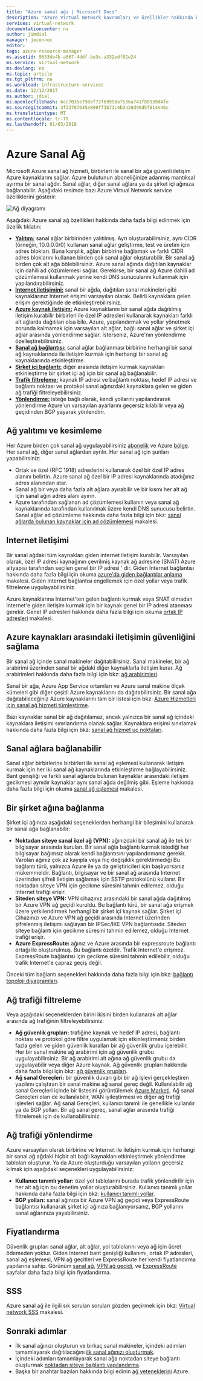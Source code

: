 ```yaml
---
title: "Azure sanal ağı | Microsoft Docs"
description: "Azure Virtual Network kavramları ve özellikler hakkında bilgi edinin."
services: virtual-network
documentationcenter: na
author: jimdial
manager: jeconnoc
editor: 
tags: azure-resource-manager
ms.assetid: 9633de4b-a867-4ddf-be3c-a332edf02e24
ms.service: virtual-network
ms.devlang: na
ms.topic: article
ms.tgt_pltfrm: na
ms.workload: infrastructure-services
ms.date: 12/12/2017
ms.author: jdial
ms.openlocfilehash: 6cc7035e798ef72f69958a7536a741f80939d4fe
ms.sourcegitcommit: 3f33787645e890ff3b73c4b3a28d90d5f814e46c
ms.translationtype: MT
ms.contentlocale: tr-TR
ms.lasthandoff: 01/03/2018
---
```

# <a name="azure-virtual-network"></a>Azure Sanal Ağ

Microsoft Azure sanal ağ hizmeti, birbirleri ile sanal bir ağa güvenli iletişim Azure kaynaklarını sağlar. Azure bulutunun aboneliğinize adanmış mantıksal ayırma bir sanal ağdır. Sanal ağlar, diğer sanal ağlara ya da şirket içi ağınıza bağlanabilir. Aşağıdaki resimde bazı Azure Virtual Network service özelliklerini gösterir:

![Ağ diyagramı](./media/virtual-networks-overview/virtual-network-overview.png)

Aşağıdaki Azure sanal ağ özellikleri hakkında daha fazla bilgi edinmek için özellik tıklatın:
- **[Yalıtım:](#isolation)**  sanal ağlar birbirinden yalıtılmış. Ayrı oluşturabilirsiniz, aynı CIDR (örneğin, 10.0.0.0/0) kullanan sanal ağlar geliştirme, test ve üretim için adres blokları. Buna karşılık, ağları birbirine bağlamak ve farklı CIDR adres bloklarını kullanan birden çok sanal ağlar oluşturabilir. Bir sanal ağ birden çok alt ağa bölebilirsiniz. Azure sanal ağında dağıtılan kaynaklar için dahili ad çözümlemesi sağlar. Gerekirse, bir sanal ağ Azure dahili ad çözümlemesi kullanmak yerine kendi DNS sunucularını kullanmak için yapılandırabilirsiniz.
- **[Internet iletişimini:](#internet)**  sanal bir ağda, dağıtılan sanal makineleri gibi kaynaklarınız Internet erişimi varsayılan olarak. Belirli kaynaklara gelen erişim gerektiğinde de etkinleştirebilirsiniz.
- **[Azure kaynak iletişim:](#within-vnet)**  Azure kaynaklarını bir sanal ağda dağıtılmış iletişim kurabilir birbirleri ile özel IP adresleri kullanarak kaynakları farklı alt ağlarda dağıtılan olsa bile. Azure, yapılandırmak ve yollar yönetmek zorunda kalmamak için varsayılan alt ağlar, bağlı sanal ağlar ve şirket içi ağlar arasında yönlendirme sağlar. İsterseniz, Azure'nın yönlendirme özelleştirebilirsiniz.
- **[Sanal ağ bağlantısı:](#connect-vnets)**  sanal ağlar bağlanması birbirine herhangi bir sanal ağ kaynaklarında ile iletişim kurmak için herhangi bir sanal ağ kaynaklarında etkinleştirme.
- **[Şirket içi bağlantı:](#connect-on-premises)**  diğer arasında iletişim kurmak kaynakları etkinleştirme bir şirket içi ağ için bir sanal ağ bağlanabilir.
- **[Trafik filtreleme:](#filtering)**  kaynak IP adresi ve bağlantı noktası, hedef IP adresi ve bağlantı noktası ve protokol sanal ağınızdaki kaynaklara gelen ve giden ağ trafiği filtreleyebilirsiniz.
- **[Yönlendirme:](#routing)**  isteğe bağlı olarak, kendi yollarını yapılandırarak yönlendirme Azure'un varsayılan ayarlarını geçersiz kılabilir veya ağ geçidinden BGP yayarak yönlendirir.

## <a name = "isolation"></a>Ağ yalıtımı ve kesimleme

Her Azure birden çok sanal ağ uygulayabilirsiniz [abonelik](../azure-glossary-cloud-terminology.md?toc=%2fazure%2fvirtual-network%2ftoc.json#subscription) ve Azure [bölge](../azure-glossary-cloud-terminology.md?toc=%2fazure%2fvirtual-network%2ftoc.json#region). Her sanal ağ, diğer sanal ağlardan ayrılır. Her sanal ağ için şunları yapabilirsiniz:
- Ortak ve özel (RFC 1918) adreslerini kullanarak özel bir özel IP adres alanını belirtin. Azure sanal ağ özel bir IP adresi kaynaklarında atadığınız adres alanından atar.
- Sanal ağ bir veya daha fazla alt ağlara ayırabilir ve bir kısmı her alt ağ için sanal ağın adres alanı ayırın.
- Azure tarafından sağlanan ad çözümlemesi kullanın veya sanal ağ kaynaklarında tarafından kullanılmak üzere kendi DNS sunucusu belirtin. Sanal ağlar ad çözümleme hakkında daha fazla bilgi için bkz: [sanal ağlarda bulunan kaynaklar için ad çözümlemesi](virtual-networks-name-resolution-for-vms-and-role-instances.md) makalesi.

## <a name = "internet"></a>Internet iletişimi
Bir sanal ağdaki tüm kaynakları giden internet iletişim kurabilir. Varsayılan olarak, özel IP adresi kaynağının çevrilmiş kaynak ağ adresine (SNAT) Azure altyapısı tarafından seçilen genel bir IP adresi ' dir. Giden Internet bağlantısı hakkında daha fazla bilgi için okuma [azure'da giden bağlantılar anlama](..\load-balancer\load-balancer-outbound-connections.md?toc=%2fazure%2fvirtual-network%2ftoc.json#standalone-vm-with-no-instance-level-public-ip-address) makalesi. Giden Internet bağlantısı engellemek için özel yollar veya trafik filtreleme uygulayabilirsiniz.

Azure kaynaklarına Internet'ten gelen bağlantı kurmak veya SNAT olmadan Internet'e giden iletişim kurmak için bir kaynak genel bir IP adresi atanması gerekir. Genel IP adresleri hakkında daha fazla bilgi için okuma [ortak IP adresleri](virtual-network-public-ip-address.md) makalesi.

## <a name="within-vnet"></a>Azure kaynakları arasındaki iletişimin güvenliğini sağlama

Bir sanal ağ içinde sanal makineler dağıtabilirsiniz. Sanal makineler, bir ağ arabirimi üzerinden sanal bir ağdaki diğer kaynaklarla iletişim kurar. Ağ arabirimleri hakkında daha fazla bilgi için bkz: [ağ arabirimleri](virtual-network-network-interface.md).

Sanal bir ağa, Azure App Service ortamları ve Azure sanal makine ölçek kümeleri gibi diğer çeşitli Azure kaynaklarını da dağıtabilirsiniz. Bir sanal ağa dağıtabileceğiniz Azure kaynaklarını tam bir listesi için bkz: [Azure Hizmetleri için sanal ağ hizmeti tümleştirme](virtual-network-for-azure-services.md).

Bazı kaynaklar sanal bir ağ dağıtılamaz, ancak yalnızca bir sanal ağ içindeki kaynaklara iletişimi sınırlandırma olanak sağlar. Kaynaklara erişimi sınırlamak hakkında daha fazla bilgi için bkz: [sanal ağ hizmet uç noktaları](virtual-network-service-endpoints-overview.md). 

## <a name="connect-vnets"></a>Sanal ağlara bağlanabilir

Sanal ağlar birbirlerine birbirleri ile sanal ağ eşlemesi kullanarak iletişim kurmak için her iki sanal ağ kaynaklarında etkinleştirme bağlayabilirsiniz. Bant genişliği ve farklı sanal ağlarda bulunan kaynaklar arasındaki iletişim gecikmesi aynıdır kaynaklar aynı sanal ağda değilmiş gibi. Eşleme hakkında daha fazla bilgi için okuma [sanal ağ eşlemesi](virtual-network-peering-overview.md) makalesi.

## <a name="connect-on-premises"></a>Bir şirket ağına bağlanma

Şirket içi ağınıza aşağıdaki seçeneklerden herhangi bir bileşimini kullanarak bir sanal ağa bağlanabilir:
- **Noktadan siteye sanal özel ağ (VPN):** ağınızdaki bir sanal ağ ile tek bir bilgisayar arasında kurulan. Bir sanal ağla bağlantı kurmak istediği her bilgisayar bağımsız olarak kendi bağlantısını yapılandırmanız gerekir. Varolan ağınız çok az kayıpla veya hiç değişiklik gerektirmediği Bu bağlantı türü, yalnızca Azure ile ya da geliştiricileri için başlıyorsanız mükemmeldir. Bağlantı, bilgisayar ve bir sanal ağ arasında Internet üzerinden şifreli iletişim sağlamak için SSTP protokolünü kullanır. Bir noktadan siteye VPN için gecikme süresini tahmin edilemez, olduğu Internet trafiği erişir.
- **Siteden siteye VPN:** VPN cihazınız arasındaki bir sanal ağda dağıtılmış bir Azure VPN ağ geçidi kuruldu. Bu bağlantı türü, bir sanal ağa erişmek üzere yetkilendirmek herhangi bir şirket içi kaynak sağlar. Şirket içi Cihazınızı ve Azure VPN ağ geçidi arasında Internet üzerinden şifrelenmiş iletişimi sağlayan bir IPSec/IKE VPN bağlantısıdır. Siteden siteye bağlantı için gecikme süresini tahmin edilemez, olduğu Internet trafiği erişir.
- **Azure ExpressRoute:** ağınız ve Azure arasında bir expressroute bağlantı ortağı ile oluşturulmuş. Bu bağlantı özeldir. Trafik Internet'e erişmez. ExpressRoute bağlantısı için gecikme süresini tahmin edilebilir, olduğu trafik Internet'e çapraz geçiş değil.

Önceki tüm bağlantı seçenekleri hakkında daha fazla bilgi için bkz: [bağlantı topoloji diyagramları](../vpn-gateway/vpn-gateway-about-vpngateways.md?toc=%2fazure%2fvirtual-network%2ftoc.json#diagrams).

## <a name="filtering"></a>Ağ trafiği filtreleme
Veya aşağıdaki seçeneklerden birini ikisini birden kullanarak alt ağlar arasında ağ trafiğinin filtreleyebilirsiniz:
- **Ağ güvenlik grupları:** trafiğine kaynak ve hedef IP adresi, bağlantı noktası ve protokol göre filtre uygulamak için etkinleştirmeniz birden fazla gelen ve giden güvenlik kuralları bir ağ güvenlik grubu içerebilir. Her bir sanal makine ağ arabirimi için ağ güvenlik grubu uygulayabilirsiniz. Bir ağ arabirimi alt ağına ağ güvenlik grubu da uygulayabilir veya diğer Azure kaynak. Ağ güvenlik grupları hakkında daha fazla bilgi için bkz: [ağ güvenlik grupları](security-overview.md#network-security-groups).
- **Ağ sanal Gereçleri:** bir güvenlik duvarı gibi bir ağ işlevi gerçekleştiren yazılımı çalıştıran bir sanal makine ağ sanal gereç değil. Kullanılabilir ağ sanal Gereçleri içinde bir listesini görüntülemek [Azure Marketi](https://azuremarketplace.microsoft.com/marketplace/apps/category/networking?page=1&subcategories=appliances). Ağ sanal Gereçleri olan de kullanılabilir, WAN iyileştirmesi ve diğer ağ trafiği işlevleri sağlar. Ağ sanal Gereçleri, kullanıcı tanımlı ile genellikle kullanılır ya da BGP yolları. Bir ağ sanal gereç, sanal ağlar arasında trafiği filtrelemek için de kullanabilirsiniz.

## <a name="routing"></a>Ağ trafiği yönlendirme

Azure varsayılan olarak birbirine ve Internet ile iletişim kurmak için herhangi bir sanal ağ ağdaki hiçbir alt bağlı kaynakları etkinleştirmek yönlendirme tabloları oluşturur. Ya da Azure oluşturduğu varsayılan yolların geçersiz kılmak için aşağıdaki seçenekleri uygulayabilirsiniz:
- **Kullanıcı tanımlı yollar:** özel yol tablolarını burada trafik yönlendirilir için her alt ağ için bu denetim yollar oluşturabilirsiniz. Kullanıcı tanımlı yollar hakkında daha fazla bilgi için bkz: [kullanıcı tanımlı yollar](virtual-networks-udr-overview.md#user-defined).
- **BGP yolları:** sanal ağınıza bir Azure VPN ağ geçidi veya ExpressRoute bağlantısı kullanarak şirket içi ağınıza bağlanıyorsanız, BGP yollarını sanal ağlarınıza yayabilirsiniz.

## <a name="pricing"></a>Fiyatlandırma

Güvenlik grupları sanal ağlar, alt ağlar, yol tablolarını veya ağ için ücret ödemeden yoktur. Giden Internet bant genişliği kullanımı, ortak IP adresleri, sanal ağ eşlemesi, VPN ağ geçitleri ve ExpressRoute her kendi fiyatlandırma yapılarına sahip. Görünüm [sanal ağ](https://azure.microsoft.com/pricing/details/virtual-network), [VPN ağ geçidi](https://azure.microsoft.com/pricing/details/vpn-gateway), ve [ExpressRoute](https://azure.microsoft.com/pricing/details/expressroute) sayfalar daha fazla bilgi için fiyatlandırma.

## <a name="faq"></a>SSS

Azure sanal ağ ile ilgili sık sorulan soruları gözden geçirmek için bkz: [Virtual network SSS](virtual-networks-faq.md) makalesi.

## <a name="next-steps"></a>Sonraki adımlar

- İlk sanal ağınızı oluşturun ve birkaç sanal makineler, içindeki adımları tamamlayarak dağıtılacağını [ilk sanal ağınızı oluşturmak](virtual-network-get-started-vnet-subnet.md).
- İçindeki adımları tamamlayarak sanal ağa noktadan siteye bağlantı oluşturmak [noktadan siteye bağlantı yapılandırma](../vpn-gateway/vpn-gateway-howto-point-to-site-resource-manager-portal.md?toc=%2fazure%2fvirtual-network%2ftoc.json).
- Başka bir anahtar bazıları hakkında bilgi edinin [ağ yeteneklerini](../networking/networking-overview.md?toc=%2fazure%2fvirtual-network%2ftoc.json) Azure.
